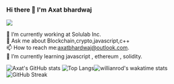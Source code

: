 ### Hi there 👋 I'm Axat bhardwaj  

![](https://komarev.com/ghpvc/?username=axatbhardwaj&color=green)



🔭 I’m currently working at Solulab Inc.  
💬 Ask me about Blockchain,crypto,javascript,c++  
📫 How to reach me:axatbhardwaj@outlook.com.  
🌱 I’m currently learning javascript , ethereum , solidity.  





![Axat's GitHub stats](https://github-readme-stats.vercel.app/api?username=axatbhardwaj&show_icons=true&theme=dark)       ![Top Langs](https://github-readme-stats.vercel.app/api/top-langs/?username=axatbhardwaj&layout=compact&theme=dark)![willianrod's wakatime stats](https://github-readme-stats.vercel.app/api/wakatime?username=axatbhardwaj&theme=dark)       ![GitHub Streak](https://github-readme-streak-stats.herokuapp.com/?user=axatbhardwaj&theme=chartreuse-dark)




<!--
**axatbhardwaj/axatbhardwaj** is a ✨ _special_ ✨ repository because its `README.md` (this file) appears on your GitHub profile.

Here are some ideas to get you started:

- 🔭 I’m currently working on ...
- 
- 👯 I’m looking to collaborate on ...
- 🤔 I’m looking for help with ...

chartreuse-dark
- 
- 😄 Pronouns: ...
- ⚡ Fun fact: ...
-->
